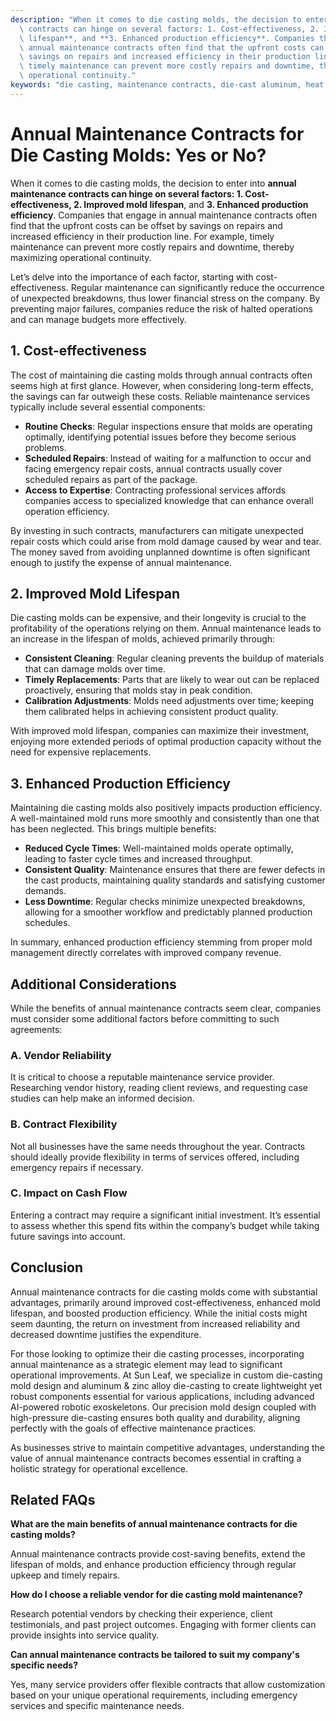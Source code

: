 ```yaml
---
description: "When it comes to die casting molds, the decision to enter into **annual maintenance\
  \ contracts can hinge on several factors: 1. Cost-effectiveness, 2. Improved mold\
  \ lifespan**, and **3. Enhanced production efficiency**. Companies that engage in\
  \ annual maintenance contracts often find that the upfront costs can be offset by\
  \ savings on repairs and increased efficiency in their production line. For example,\
  \ timely maintenance can prevent more costly repairs and downtime, thereby maximizing\
  \ operational continuity."
keywords: "die casting, maintenance contracts, die-cast aluminum, heat dissipation performance"
---
```

# Annual Maintenance Contracts for Die Casting Molds: Yes or No?

When it comes to die casting molds, the decision to enter into **annual maintenance contracts can hinge on several factors: 1. Cost-effectiveness, 2. Improved mold lifespan**, and **3. Enhanced production efficiency**. Companies that engage in annual maintenance contracts often find that the upfront costs can be offset by savings on repairs and increased efficiency in their production line. For example, timely maintenance can prevent more costly repairs and downtime, thereby maximizing operational continuity.

Let’s delve into the importance of each factor, starting with cost-effectiveness. Regular maintenance can significantly reduce the occurrence of unexpected breakdowns, thus lower financial stress on the company. By preventing major failures, companies reduce the risk of halted operations and can manage budgets more effectively. 

## **1. Cost-effectiveness**

The cost of maintaining die casting molds through annual contracts often seems high at first glance. However, when considering long-term effects, the savings can far outweigh these costs. Reliable maintenance services typically include several essential components:

- **Routine Checks**: Regular inspections ensure that molds are operating optimally, identifying potential issues before they become serious problems.
- **Scheduled Repairs**: Instead of waiting for a malfunction to occur and facing emergency repair costs, annual contracts usually cover scheduled repairs as part of the package.
- **Access to Expertise**: Contracting professional services affords companies access to specialized knowledge that can enhance overall operation efficiency.

By investing in such contracts, manufacturers can mitigate unexpected repair costs which could arise from mold damage caused by wear and tear. The money saved from avoiding unplanned downtime is often significant enough to justify the expense of annual maintenance.

## **2. Improved Mold Lifespan**

Die casting molds can be expensive, and their longevity is crucial to the profitability of the operations relying on them. Annual maintenance leads to an increase in the lifespan of molds, achieved primarily through:

- **Consistent Cleaning**: Regular cleaning prevents the buildup of materials that can damage molds over time.
- **Timely Replacements**: Parts that are likely to wear out can be replaced proactively, ensuring that molds stay in peak condition.
- **Calibration Adjustments**: Molds need adjustments over time; keeping them calibrated helps in achieving consistent product quality.

With improved mold lifespan, companies can maximize their investment, enjoying more extended periods of optimal production capacity without the need for expensive replacements.

## **3. Enhanced Production Efficiency**

Maintaining die casting molds also positively impacts production efficiency. A well-maintained mold runs more smoothly and consistently than one that has been neglected. This brings multiple benefits:

- **Reduced Cycle Times**: Well-maintained molds operate optimally, leading to faster cycle times and increased throughput.
- **Consistent Quality**: Maintenance ensures that there are fewer defects in the cast products, maintaining quality standards and satisfying customer demands.
- **Less Downtime**: Regular checks minimize unexpected breakdowns, allowing for a smoother workflow and predictably planned production schedules.

In summary, enhanced production efficiency stemming from proper mold management directly correlates with improved company revenue.

## **Additional Considerations**

While the benefits of annual maintenance contracts seem clear, companies must consider some additional factors before committing to such agreements:

### **A. Vendor Reliability**

It is critical to choose a reputable maintenance service provider. Researching vendor history, reading client reviews, and requesting case studies can help make an informed decision.

### **B. Contract Flexibility**

Not all businesses have the same needs throughout the year. Contracts should ideally provide flexibility in terms of services offered, including emergency repairs if necessary.

### **C. Impact on Cash Flow**

Entering a contract may require a significant initial investment. It’s essential to assess whether this spend fits within the company’s budget while taking future savings into account.

## **Conclusion**

Annual maintenance contracts for die casting molds come with substantial advantages, primarily around improved cost-effectiveness, enhanced mold lifespan, and boosted production efficiency. While the initial costs might seem daunting, the return on investment from increased reliability and decreased downtime justifies the expenditure. 

For those looking to optimize their die casting processes, incorporating annual maintenance as a strategic element may lead to significant operational improvements. At Sun Leaf, we specialize in custom die-casting mold design and aluminum & zinc alloy die-casting to create lightweight yet robust components essential for various applications, including advanced AI-powered robotic exoskeletons. Our precision mold design coupled with high-pressure die-casting ensures both quality and durability, aligning perfectly with the goals of effective maintenance practices.

As businesses strive to maintain competitive advantages, understanding the value of annual maintenance contracts becomes essential in crafting a holistic strategy for operational excellence.

## Related FAQs

**What are the main benefits of annual maintenance contracts for die casting molds?**

Annual maintenance contracts provide cost-saving benefits, extend the lifespan of molds, and enhance production efficiency through regular upkeep and timely repairs.

**How do I choose a reliable vendor for die casting mold maintenance?**

Research potential vendors by checking their experience, client testimonials, and past project outcomes. Engaging with former clients can provide insights into service quality.

**Can annual maintenance contracts be tailored to suit my company's specific needs?**

Yes, many service providers offer flexible contracts that allow customization based on your unique operational requirements, including emergency services and specific maintenance needs.
